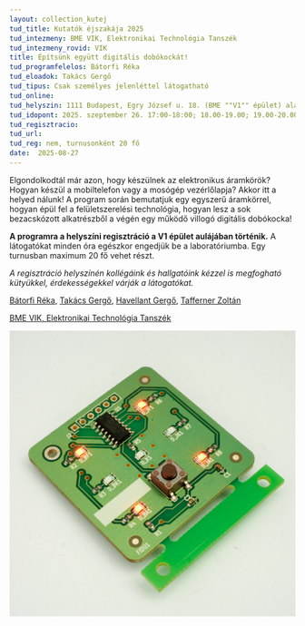 ```yaml
---
layout: collection_kutej
tud_title: Kutatók éjszakája 2025
tud_intezmeny: BME VIK, Elektronikai Technológia Tanszék
tud_intezmeny_rovid: VIK
title: Építsünk együtt digitális dobókockát! 
tud_programfelelos: Bátorfi Réka
tud_eloadok: Takács Gergő
tud_tipus: Csak személyes jelenléttel látogatható
tud_online: 
tud_helyszin: 1111 Budapest, Egry József u. 18. (BME ""V1"" épület) alagsor, BME ETT laboratóriumok
tud_idopont: 2025. szeptember 26. 17:00-18:00; 18.00-19.00; 19.00-20.00; 20.00-21.00;
tud_regisztracio: 
tud_url: 
tud_reg: nem, turnusonként 20 fő
date:  2025-08-27
---
```


Elgondolkodtál már azon, hogy készülnek az elektronikus áramkörök? Hogyan készül a mobiltelefon vagy a mosógép vezérlőlapja? Akkor itt a helyed nálunk! 
A program során bemutatjuk egy egyszerű áramkörrel, hogyan épül fel a felületszerelési technológia, hogyan lesz a sok bezacskózott alkatrészből a végén egy működő villogó digitális dobókocka!

**A programra a helyszíni regisztráció a V1 épület aulájában történik.** A látogatókat minden óra egészkor engedjük be a laboratóriumba. Egy turnusban maximum 20 fő vehet részt. 

*A regisztráció helyszínén kollégáink és hallgatóink kézzel is megfogható kütyükkel, érdekességekkel várják a látogatókat.*

[Bátorfi Réka](https://tudprog.bme.hu/kutatok_ejszakaja/profilok/batorfi_reka.html), [Takács Gergő](https://tudprog.bme.hu/kutatok_ejszakaja/profilok/takacs_gergo.html),	[Havellant Gergő](https://tudprog.bme.hu/kutatok_ejszakaja/profilok/havellant_gergo.html), [Tafferner Zoltán](https://tudprog.bme.hu/kutatok_ejszakaja/profilok/tafferner_zoltan)

[BME VIK, Elektronikai Technológia Tanszék](https://www.ett.bme.hu/)

![Építsünk együtt digitális dobókockát!](../2025/images/DigitalisDobokocka.png)
